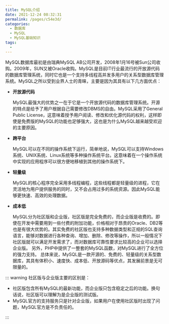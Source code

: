```yaml
---
title: MySQL介绍
date: 2021-12-24 08:32:31
permalink: /pages/c54e3d/
categories:
  - 数据库
  - MySQL
  - MySQL基础知识
tags:
  -
---
```




MySQL数据库最初是由瑞典MySQL AB公司开发，2008年1月16号被Sun公司收购。2009年，SUN又被Oracle收购。MySQL是目前IT行业最流行的开放源代码的数据库管理系统，同时它也是一个支持多线程高并发多用户的关系型数据库管理系统。MySQL之所以受到业界人士的青睐，主要是因为其具有以下几方面优点：
+ **开放源代码**

  MySQL最强大的优势之一在于它是一个开放源代码的数据库管理系统。开源的特点是给予了用户根据自己需要修改DBMS的自由。MySQL采用了General Public License，这意味着授予用户阅读、修改和优化源代码的权利，这样即使是免费版的MySQL的功能也足够强大，这也是为什么MySQL越来越受欢迎的主要原因。

+ **跨平台**

  MySQL可以在不同的操作系统下运行，简单地说，MySQL可以支持Windows系统、UNIX系统、Linux系统等多种操作系统平台。这意味着在一个操作系统中实现的应用程序可以很方便地移植到其他的操作系统下。

+ **轻量级**

  MySQL的核心程序完全采用多线程编程，这些线程都是轻量级的进程，它在灵活地为用户提供服务的同时，又不会占用过多的系统资源。因此MySQL能够更快速、高效的处理数据。

+ **成本低**

  MySQL分为社区版和企业版，社区版是完全免费的，而企业版是收费的。即使在开发中需要用到一些付费的附加功能，价格相对于昂贵的Oracle、DB2等也是有很大优势的。其实免费的社区版也支持多种数据类型和正规的SQL查询语言，能够对数据进行各种查询、增加、删除、修改等操作，所以一般情况下社区版就可以满足开发需求了，而对数据库可靠性要求比较高的企业可以选择企业版。
  另外，PHP中提供了一整套的MySQL函数，对MySQL进行了全方位的强力支持。 
  总体来说，MySQL是一款开源的、免费的、轻量级的关系型数据库，其具有体积小、速度快、成本低、开放源码等优点，其发展前景是无可限量的。 

::: warning 社区版与企业版主要的区别是：

+ 社区版包含所有MySQL的最新功能，而企业版只包含稳定之后的功能。换句话说，社区版可以理解为是企业版的测试版。 
+ MySQL官方的支持服务只是针对企业版，如果用户在使用社区版时出现了问题，MySQL官方是不负责任的。  

:::



 